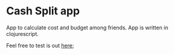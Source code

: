 # Cash Split app

App to calculate cost and budget among friends. App is written in clojurescript.

Feel free to test is out [here](https://sabin-gurung.github.io/cash-split-cljs/);

